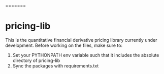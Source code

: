 =======
# pricing-lib

This is the quantitative financial derivative pricing library currently under development. Before working on the files, make sure to: 

<ol>
    <li>Set your PYTHONPATH env variable such that it includes the absolute directory of pricing-lib</li>
    <li>Sync the packages with requirements.txt</li>
</ol>
